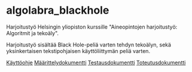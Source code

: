 # algolabra_blackhole

Harjoitustyö Helsingin yliopiston kurssille "Aineopintojen harjoitustyö: Algoritmit ja tekoäly".

Harjoitustyö sisältää Black Hole-peliä varten tehdyn tekoälyn, sekä yksinkertaisen tekstipohjaisen käyttöliittymän peliä varten.

[Käyttöohje](https://github.com/kasperikpnn/algolabra_blackhole/blob/main/dokumentaatio/kayttoohje.md)
[Määrittelydokumentti](https://github.com/kasperikpnn/algolabra_blackhole/blob/main/dokumentaatio/maarittely.md)
[Testausdokumentti](https://github.com/kasperikpnn/algolabra_blackhole/blob/main/dokumentaatio/testaus.md)
[Toteutusdokumentti](https://github.com/kasperikpnn/algolabra_blackhole/blob/main/dokumentaatio/toteutus.md)
